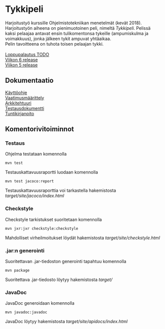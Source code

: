 # Tykkipeli

Harjoitustyö kurssille Ohjelmistotekniikan menetelmät (kevät 2018).\
Harjoitustyön aiheena on pienimuotoinen peli, nimeltä *Tykkipeli*. Pelissä kaksi pelaajaa antavat ensin tulikomentonsa tykeille (ampumiskulma ja voimakkuus), jonka jälkeen tykit ampuvat yhtäaikaa.\
Pelin tavoitteena on tuhota toisen pelaajan tykki.\
\
[Loppupalautus TODO](null)\
[Viikon 6 release](https://github.com/oskarioskari/otm-harjoitustyo/releases/tag/v0.6)\
[Viikon 5 release](https://github.com/oskarioskari/otm-harjoitustyo/releases/tag/v0.5)

## Dokumentaatio
[Käyttöohje](https://github.com/oskarioskari/otm-harjoitustyo/blob/master/dokumentointi/kayttoohje.md)\
[Vaatimusmäärittely](https://github.com/oskarioskari/otm-harjoitustyo/blob/master/dokumentointi/vaatimusmaarittely.md)\
[Arkkitehtuuri](https://github.com/oskarioskari/otm-harjoitustyo/blob/master/dokumentointi/arkkitehtuuri.md)\
[Testausdokumentti](https://github.com/oskarioskari/otm-harjoitustyo/blob/master/dokumentointi/testaus.md)\
[Tuntikirjanpito](https://github.com/oskarioskari/otm-harjoitustyo/blob/master/dokumentointi/tuntikirjanpito.md)

## Komentorivitoiminnot
### Testaus
Ohjelma testataan komennolla
```
mvn test
```
Testauskattavuusraportti luodaan komennolla
```
mvn test jacoco:report
```
Testauskattavuusraporttia voi tarkastella hakemistosta *target/site/jacoco/index.html*

### Checkstyle
Checkstyle tarkistukset suoritetaan komennolla
```
mvn jxr:jxr checkstyle:checkstyle
```
Mahdolliset virheilmoitukset löydät hakemistosta *target/site/checkstyle.html*

### .jar:n generointi
Suoritettavan .jar-tiedoston generointi tapahtuu komennolla
```
mvn package
```
Suoritettava .jar-tiedosto löytyy hakemistosta *target/*

### JavaDoc
JavaDoc generoidaan komennolla
```
mvn javadoc:javadoc
```
JavaDoc löytyy hakemistosta *target/site/apidocs/index.html*
